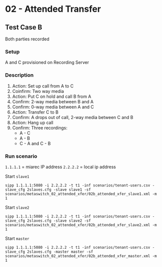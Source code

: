 # 02 - Attended Transfer

## Test Case B
Both parties recorded

### Setup
A and C provisioned on Recording Server

### Description
1. Action: Set up call from A to C
2. Coinfirm: Two way media
3. Action: Put C on hold and call B from A
4. Confirm: 2-way media between B and A
5. Confirm: 0-way media between A and C
6. Action: Transfer C to B
7. Confirm: A drops out of call, 2-way media between C and B
8. Action: Hang up call
9. Confirm: Three recordings:
      - A - C
      - A - B
      - C - A and C - B

### Run scenario

`1.1.1.1` = miarec IP address
`2.2.2.2` = local ip address

Start `slave1`
```
sipp 1.1.1.1:5080 -i 2.2.2.2 -t t1 -inf scenarios/tenant-users.csv -slave_cfg 2slaves.cfg -slave slave1 -sf scenarios/metaswitch_02_attended_xfer/02b_attended_xfer_slave1.xml -m 1
```

Start `slave2`
```
sipp 1.1.1.1:5080 -i 2.2.2.2 -t t1 -inf scenarios/tenant-users.csv -slave_cfg 2slaves.cfg -slave slave2 -sf scenarios/metaswitch_02_attended_xfer/02b_attended_xfer_slave2.xml -m 1
```

Start `master`
```
sipp 1.1.1.1:5080 -i 2.2.2.2 -t t1 -inf scenarios/tenant-users.csv -slave_cfg 2slaves.cfg -master master -sf scenarios/metaswitch_02_attended_xfer/02b_attended_xfer_master.xml -m 1
```


